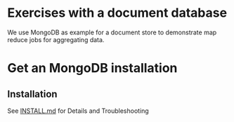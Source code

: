 # Exercises with a document database

We use MongoDB as example for a document store to demonstrate map reduce jobs for aggregating data.

# Get an MongoDB installation

## Installation

See [INSTALL.md](https://github.com/Digital-Media/big_data/blob/main/document/INSTALL.md) for Details and Troubleshooting